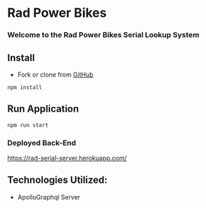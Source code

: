 # Rad Power Bikes

### Welcome to the Rad Power Bikes Serial Lookup System

## Install

- Fork or clone from [GitHub](https://github.com/Kparine/rad-serial-server)

```
npm install
```

## Run Application

```
npm run start
```

### Deployed Back-End
https://rad-serial-server.herokuapp.com/

## Technologies Utilized:

- ApolloGraphql Server
